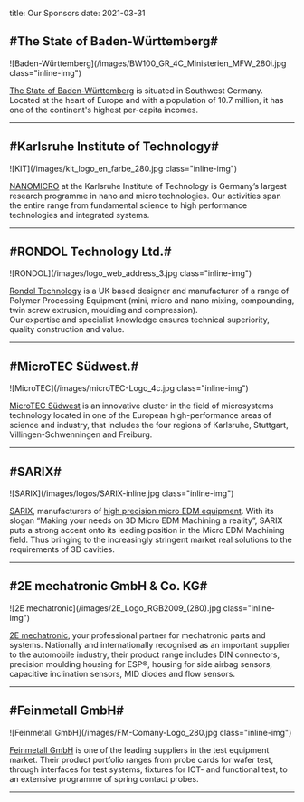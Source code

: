 title: Our Sponsors
date: 2021-03-31

## #The State of Baden-Württemberg#

![Baden-Württemberg](/images/BW100_GR_4C_Ministerien_MFW_280i.jpg class="inline-img")  

[The State of Baden-Württemberg](http://www.baden-wuerttemberg.de/en/index.html) is situated in Southwest Germany. Located at the heart of Europe and with a population of 10.7 million, it has one of the continent's highest per-capita incomes. 

 
-------------------------------------------------------------------
 
## #Karlsruhe Institute of Technology#

![KIT](/images/kit_logo_en_farbe_280.jpg class="inline-img")

[NANOMICRO](http://www.nmp.kit.edu) at the Karlsruhe Institute of Technology is Germany’s largest research programme in nano and micro technologies. Our activities span the entire range from fundamental science to high performance technologies and integrated systems.

------------------------------------------------

## #RONDOL Technology Ltd.#

![RONDOL](/images/logo_web_address_3.jpg class="inline-img")

[Rondol Technology](http://www.rondol.com/) is a UK based designer and manufacturer of a range of Polymer Processing Equipment (mini, micro and nano mixing, compounding, twin screw extrusion, moulding and compression).  
Our expertise and specialist knowledge ensures technical superiority, quality construction and value.  

------------------------------------------------

## #MicroTEC Südwest.#

![MicroTEC](/images/microTEC-Logo_4c.jpg class="inline-img")

[MicroTEC Südwest](http://microtec-suedwest.de/cms/front_content.php?changelang=2) is an innovative cluster in the field of microsystems technology located in one of the European high-performance areas of science and industry, that includes the four regions of Karlsruhe, Stuttgart, Villingen-Schwenningen and Freiburg.
 
 
-----------------------------------------------  
  
## #SARIX#

![SARIX](/images/logos/SARIX-inline.jpg class="inline-img")

[SARIX](http://sarix.com/), manufacturers of [high precision micro EDM equipment](/node/75). With its slogan “Making your needs on 3D Micro EDM Machining a reality”, SARIX puts a strong accent onto its leading position in the Micro EDM Machining field. Thus bringing to the increasingly stringent market real solutions to the requirements of 3D cavities. 

-------------------
  
## #2E mechatronic GmbH & Co. KG#

![2E mechatronic](/images/2E_Logo_RGB2009_(280).jpg class="inline-img")

[2E mechatronic](http://www.2e-mechatronic.de/en/), your professional partner for mechatronic parts and systems. Nationally and internationally recognised as an important supplier to the automobile industry, their product range includes DIN connectors, precision moulding housing for ESP®, housing for side airbag sensors, capacitive inclination sensors, MID diodes and flow sensors.


-------------------

## #Feinmetall GmbH#

![Feinmetall GmbH](/images/FM-Comany-Logo_280.jpg class="inline-img")

[Feinmetall GmbH](http://www.feinmetall.de/) is one of the leading suppliers in the test equipment market. Their product portfolio ranges from probe cards for wafer test, through interfaces for test systems, fixtures for ICT- and functional test, to an extensive programme of spring contact probes. 

-------------------
